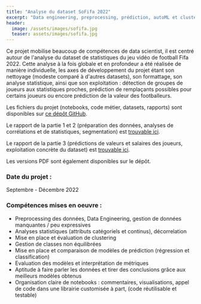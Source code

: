 ```yaml
---
title: "Analyse du dataset SoFifa 2022"
excerpt: "Data engineering, preprocessing, prédiction, autoML et clustering de joueurs de football masculins selon leurs statistiques"
header:
  image: /assets/images/sofifa.jpg
  teaser: assets/images/sofifa.jpg
---
```


Ce projet mobilise beaucoup de compétences de data scientist, il est centré autour de l'analyse du dataset de statistiques du jeu vidéo de football Fifa 2022. Cette analyse à la fois globale et en profondeur a été réalisée de manière individuelle, les axes de développement du projet étant son nettoyage (modeste comparé à d'autres datasets), son formattage, son analyse statistique, ainsi que son exploitation : détection de groupes de joueurs aux statistiques proches, prédiction de remplaçants possibles pour certains joueurs ou encore prédiction de la valeur des footballeurs.  

Les fichiers du projet (notebooks, code métier, datasets, rapports) sont disponibles sur [ce dépôt GitHub](https://github.com/kyn76/sofifa-study).  

Le rapport de la partie 1 et 2 (préparation des données, analyses de corrélations et de statistiques, segmentation) est [trouvable ici](https://github.com/kyn76/sofifa-study/blob/main/sofifa_part1-2.md).  

Le rapport de la partie 3 (prédictions de valeurs et salaires des joueurs, exploitation concrète du dataset) est [trouvable ici](https://github.com/kyn76/sofifa-study/blob/main/sofifa_part3.md).  

Les versions PDF sont également disponibles sur le dépôt.  

### Date du projet :
Septembre - Décembre 2022

### Compétences mises en oeuvre :
- Preprocessing des données, Data Engineering, gestion de données manquantes / peu expressives
- Analyses statistiques (attributs catégoriels et continus), décorrelation
- Mise en place et évaluation de clustering
- Gestion de classes non équilibrées
- Mise en place et comparaison de modèles de prédiction (régression et classification)
- Evaluation des modèles et interprétation de métriques
- Aptitude à faire parler les données et tirer des conclusions grâce aux meilleurs modèles obtenus 
- Organisation claire de notebooks : commentaires, visualisations, appel de code dans une librairie customisée à part, (code réutilisable et testable)